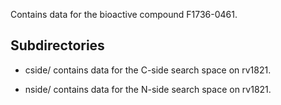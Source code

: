 Contains data for the bioactive compound F1736-0461.

## Subdirectories

- cside/ contains data for the C-side search space on rv1821.

- nside/ contains data for the N-side search space on rv1821.


